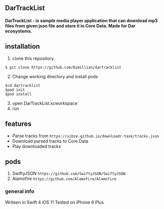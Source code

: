## DarTrackList

#### DarTrackList - is sample media player application that can download mp3 files from given json file and store it in Core Data. Made for Dar ecosystems.

## installation
1. clone this repository.
```shell
$ git clone https://github.com/Dimillian/dartracklist
```
2. Change working directory and install pods
```shell
$cd dartracklist
$pod init
$pod install
```
3. open DarTrackList.xcworkspace
4. run

## features
* Parse tracks from ``` https://vibze.github.io/downloadr-task/tracks.json ```
* Download parsed tracks to Core Data
* Play downloaded tracks

## pods
1. SwiftyJSON ``` https://github.com/SwiftyJSON/SwiftyJSON ```
2. Alamofire ``` https://github.com/Alamofire/Alamofire ```

### general info
Writeen in Swift 4
iOS 11
Tested on iPhone 6 Plus
